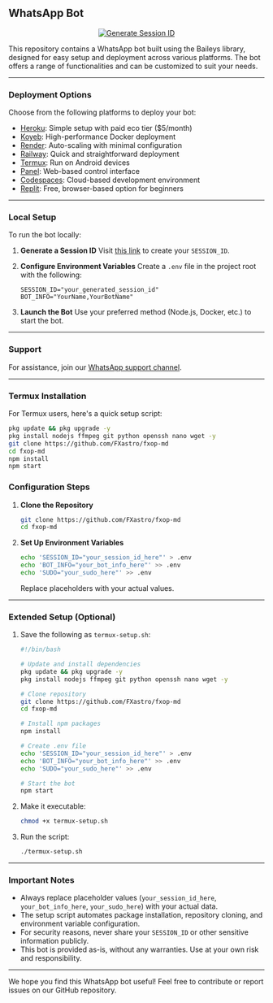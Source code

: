 ## WhatsApp Bot

<p align="center">
  <a href="https://fx-session.vercel.app/">
    <img src="https://img.shields.io/badge/Generate%20Session%20ID-000?style=for-the-badge&logo=whatsapp&logoColor=white" alt="Generate Session ID"/>
  </a>
</p>

This repository contains a WhatsApp bot built using the Baileys library, designed for easy setup and deployment across various platforms. The bot offers a range of functionalities and can be customized to suit your needs.

---

### Deployment Options

Choose from the following platforms to deploy your bot:

- [Heroku](https://www.heroku.com/deploy?template=https://github.com/FXastro/fxop-md): Simple setup with paid eco tier ($5/month)
- [Koyeb](https://app.koyeb.com/services/deploy?type=docker&image=docker.io/fxastro/fxop-md&name=fxop-md-demo): High-performance Docker deployment
- [Render](https://render.com/deploy?repo=https://github.com/FXastro/fxop-md): Auto-scaling with minimal configuration
- [Railway](https://railway.app/new/template?template=https://github.com/FXastro/fxop-md): Quick and straightforward deployment
- [Termux](https://github.com/FXastro/fxop-md/blob/master/media/termux.md): Run on Android devices
- [Panel](https://github.com/FXastro/fxop-md/releases/): Web-based control interface
- [Codespaces](https://github.com/codespaces/new?repo=843557699&ref=master): Cloud-based development environment
- [Replit](https://replit.com/~): Free, browser-based option for beginners

---

### Local Setup

To run the bot locally:

1. **Generate a Session ID**
   Visit [this link](https://fx-session.vercel.app/) to create your `SESSION_ID`.

2. **Configure Environment Variables**
   Create a `.env` file in the project root with the following:

   ```env
   SESSION_ID="your_generated_session_id"
   BOT_INFO="YourName,YourBotName"
   ```

3. **Launch the Bot**
   Use your preferred method (Node.js, Docker, etc.) to start the bot.

---

### Support

For assistance, join our [WhatsApp support channel](https://whatsapp.com/channel/0029VambPbJ2f3ERs37HvM2J).

---

### Termux Installation

For Termux users, here's a quick setup script:

```bash
pkg update && pkg upgrade -y
pkg install nodejs ffmpeg git python openssh nano wget -y
git clone https://github.com/FXastro/fxop-md
cd fxop-md
npm install
npm start
```

### Configuration Steps

1. **Clone the Repository**
   ```bash
   git clone https://github.com/FXastro/fxop-md
   cd fxop-md
   ```

2. **Set Up Environment Variables**
   ```bash
   echo 'SESSION_ID="your_session_id_here"' > .env
   echo 'BOT_INFO="your_bot_info_here"' >> .env
   echo 'SUDO="your_sudo_here"' >> .env
   ```

   Replace placeholders with your actual values.

---

### Extended Setup (Optional)

1. Save the following as `termux-setup.sh`:

   ```bash
   #!/bin/bash
   
   # Update and install dependencies
   pkg update && pkg upgrade -y
   pkg install nodejs ffmpeg git python openssh nano wget -y
   
   # Clone repository
   git clone https://github.com/FXastro/fxop-md
   cd fxop-md
   
   # Install npm packages
   npm install
   
   # Create .env file
   echo 'SESSION_ID="your_session_id_here"' > .env
   echo 'BOT_INFO="your_bot_info_here"' >> .env
   echo 'SUDO="your_sudo_here"' >> .env
   
   # Start the bot
   npm start
   ```

2. Make it executable:
   ```bash
   chmod +x termux-setup.sh
   ```

3. Run the script:
   ```bash
   ./termux-setup.sh
   ```

---

### Important Notes

- Always replace placeholder values (`your_session_id_here`, `your_bot_info_here`, `your_sudo_here`) with your actual data.
- The setup script automates package installation, repository cloning, and environment variable configuration.
- For security reasons, never share your `SESSION_ID` or other sensitive information publicly.
- This bot is provided as-is, without any warranties. Use at your own risk and responsibility.

---

We hope you find this WhatsApp bot useful! Feel free to contribute or report issues on our GitHub repository.